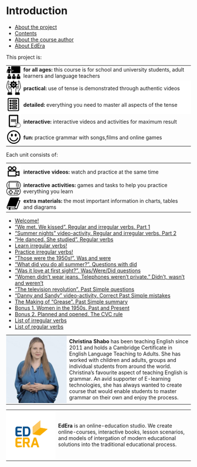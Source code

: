 # Introduction

<div>
  <!-- Nav tabs -->
  <ul class="nav nav-tabs" role="tablist">
    <li role="presentation" class="active"><a href="#home" aria-controls="home" role="tab" data-toggle="tab">About the project</a></li>
    <li role="presentation"><a href="#menu61" aria-controls="menu61" role="tab" data-toggle="tab">Contents</a></li>
    <li role="presentation"><a href="#menu62" aria-controls="menu62" role="tab" data-toggle="tab">About the course author</a></li>
    <li role="presentation"><a href="#menu63" aria-controls="menu63" role="tab" data-toggle="tab">About EdEra</a></li>
  </ul>
  <!-- Tab panes -->
  <div class="tab-content">
    <div role="tabpanel" class="tab-pane active" id="home">
This project is:
<table style="border-spacing: 7px 11px;">
      <tr style="border-top: none;">
    <td width="40px" valign="middle" style="padding:0; border: none;">
    <img src="./2/29.png" />
    </td>
    <td valign="middle"  align="left" style="border: none;">
      <b>for all ages:</b> this course is for school and university students, adult learners and language teachers 
  </tr>
  <tr></tr>
  <tr style="border-top: none;">
    <td width="40px" valign="middle" style="padding:0; border: none; background: white; ">
    <img src="./2/26.png" />
    </td>
    <td valign="middle"  align="left" style="border: none; background: white;">
      <b>practical:</b> use of tense is demonstrated through authentic videos  
    </td>
  </tr>
  <tr style="border-top: none;">
    <td width="40px" valign="middle" style="padding:0; border: none; background: white;">
    <img src="./2/25.png" />
    </td>
    <td valign="middle"  align="left" style="border: none; background: white;">
      <b>detailed:</b> everything you need to master all aspects of the tense 
    </td>
  </tr>
  <tr style="border-top: none;">
    <td width="40px" valign="middle" style="padding:0; border: none;">
    <img src="./2/28.png" />
    </td>
    <td valign="middle"  align="left" style="border: none;">
      <b>interactive:</b>  interactive videos and activities for maximum result
    </td>
  </tr>
    <tr style="border-top: none;">
    <td width="40px" valign="middle" style="padding:0; border: none;">
    <img src="./2/27.png" />
    </td>
    <td valign="middle"  align="left" style="border: none;">
      <b>fun:</b> practice grammar with songs,films and online games
    </td>
  </tr>
  </table>
      Each unit consists of: 
<table>
          <tr style="border-top: none;">
    <td width="40px" valign="middle" style="padding:0; border: none;">
    <img src="./2/30.png" />
    </td>
    <td valign="middle"  align="left" style="border: none;">
      <b>interactive videos:</b> watch and practice at the same time
    </td>
  </tr>
           <tr style="border-top: none;">
    <td width="40px" valign="middle" style="padding:0; border: none;">
    <img src="./2/32.png" />
    </td>
    <td valign="middle"  align="left" style="border: none;">
<b>interactive activities:</b> games and tasks to help you practice everything you learn
    </td>
  </tr>
             <tr style="border-top: none;">
    <td width="40px" valign="middle" style="padding:0; border: none;">
    <img src="./2/31.png" />
    </td>
    <td valign="middle"  align="left" style="border: none;">
<b>extra materials:</b> the most important information in charts, tables and diagrams
    </td>
  </tr>
  </table>     
    </div>
    <div role="tabpanel" class="tab-pane" id="menu61">
      <ul>
        <li><a href="https://english2.ed-era.com/2/grease.html">Welcome!</a></li>
        <li><a href="https://english2.ed-era.com/2/regular-or-irregular-introduction.html">“We met. We kissed”. Regular and irregular verbs. Part 1</a></li>
        <li><a href="https://english2.ed-era.com/2/regular-or-irregular.html">“Summer nights” video-activity. Regular and irregular verbs. Part 2</a></li>
        <li><a href="https://english2.ed-era.com/2/regular-verbs-spelling.html">“He danced. She studied”. Regular verbs</a></li>
        <li><a href="https://english2.ed-era.com/2/learn.html">Learn irregular verbs!</a></li>
        <li><a href="https://english2.ed-era.com/2/practice.html">Practice irregular verbs!</a></li>
        <li><a href="https://english2.ed-era.com/2/was.html">“Those were the 1950s!”. Was and were</a></li>
        <li><a href="https://english2.ed-era.com/2/did.html">“What did you do all summer?”. Questions with did</a></li>
        <li><a href="https://english2.ed-era.com/2/grease-questions.html">“Was it love at first sight?”. Was/Were/Did questions</a></li>
        <li><a href="https://english2.ed-era.com/2/didnt-wasnt.html">“Women didn’t wear jeans. Telephones weren’t private.” Didn’t, wasn’t and weren’t</a></li>
        <li><a href="https://english2.ed-era.com/2/talking-about-the-past.html">“The television revolution”. Past Simple questions</a></li>
        <li><a href="https://english2.ed-era.com/2/affirmative.html">“Danny and Sandy” video-activity. Correct Past Simple mistakes</a></li>
        <li><a href="https://english2.ed-era.com/2/summary.html">The Making of “Grease”. Past Simple summary</a></li>
        <li><a href="https://english2.ed-era.com/2/CVC.html">Bonus 1. Women in the 1950s. Past and Present </a></li>
        <li><a href="https://english2.ed-era.com/2/CVC-2.html">Bonus 2. Planned and opened. The CVC rule</a></li>
        <li><a href="https://english2.ed-era.com/2/tablitsya_nepravilnih_diesliv.html">List of irregular verbs</a></li>
        <li><a href="https://english2.ed-era.com/2/tablitsya_pravilnih_diesliv.html">List of regular verbs</a></li>
      </ul>
  </div>
    <div role="tabpanel" class="tab-pane" id="menu62">
      <table>
      <tr style="border-top: none;">
    <td width="165px" valign="middle" style="padding:0; border: none;">
    <img src="./2/33.png" />
    </td>
    <td valign="middle"  align="left" style="border: none;">
 <b>Christina Shabo</b> has been teaching English since 2011 and holds a Cambridge Certificate in English Language Teaching to Adults. She has worked with children and adults, groups and individual students from around the world. Christina’s favourite aspect of teaching English is grammar.  An avid supporter of E-learning technologies, she has always wanted to create course that would enable students to master grammar on their own and enjoy the process.
  </tr>
</td>
</tr>
</table>
  </div>
    <div role="tabpanel" class="tab-pane" id="menu63">
            <table>
      <tr style="border-top: none;">
    <td width="135px" valign="middle" style="padding:0; border: none;">
    <img src="./2/34.png" />
    </td>
    <td valign="middle"  align="left" style="border: none;">
<b>EdEra</b> is an online-education studio. We create online-courses, interactive books, lesson scenarios, and models of intergation of modern educational solutions into the traditional educational process.
  </tr>
</td>
</tr>
</table>
  </div>
</div>
</div>